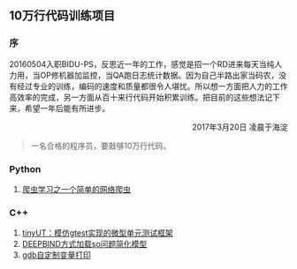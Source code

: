 ## 10万行代码训练项目

### 序
20160504入职BIDU-PS，反思近一年的工作，感觉是招一个RD进来每天当纯人力用，当OP修机器加监控，当QA跑日志统计数据。因为自己半路出家当码农，没有经过专业的训练，编码的速度和质量都很令人堪忧。所以想一方面把人力的工作高效率的完成，另一方面从百十来行代码开始积累训练。把目前的这些想法记下来，希望一年后能有所进步。

<p align="right">2017年3月20日 凌晨于海淀</p>

>一名合格的程序员，要敲够10万行代码。

### Python
1. [爬虫学习之一个简单的网络爬虫](python/luoo.net)

### C++
1. [tinyUT：模仿gtest实现的微型单元测试框架](cpp/tinyut/README.md)
2. [DEEPBIND方式加载so问题简化模型](cpp/deepbind/README.md)
2. [gdb自定制变量打印](cpp/gdb-pretty-print/README.md)